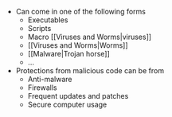 - Can come in one of the following forms
	- Executables
	- Scripts
	- Macro [[Viruses and Worms|viruses]] 
	- [[Viruses and Worms|Worms]]
	- [[Malware|Trojan horse]]
	- ...
- Protections from malicious code can be from
	- Anti-malware
	- Firewalls
	- Frequent updates and patches
	- Secure computer usage
